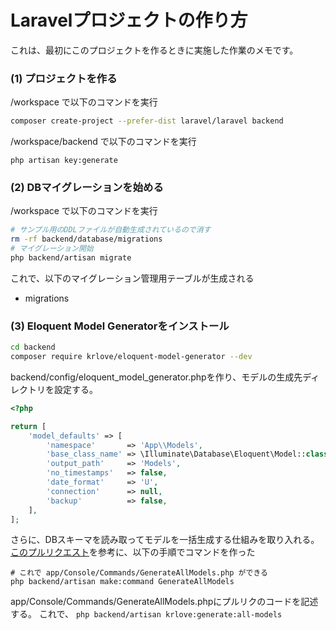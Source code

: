 # Laravelプロジェクトの作り方
これは、最初にこのプロジェクトを作るときに実施した作業のメモです。

### (1) プロジェクトを作る
/workspace で以下のコマンドを実行   
```sh
composer create-project --prefer-dist laravel/laravel backend
```

/workspace/backend で以下のコマンドを実行
```
php artisan key:generate
```

### (2) DBマイグレーションを始める
/workspace で以下のコマンドを実行
```sh
# サンプル用のDDLファイルが自動生成されているので消す
rm -rf backend/database/migrations
# マイグレーション開始
php backend/artisan migrate
```
これで、以下のマイグレーション管理用テーブルが生成される
- migrations

### (3) Eloquent Model Generatorをインストール
```sh
cd backend
composer require krlove/eloquent-model-generator --dev
```

backend/config/eloquent_model_generator.phpを作り、モデルの生成先ディレクトリを設定する。
```php
<?php

return [
    'model_defaults' => [
        'namespace'       => 'App\\Models',
        'base_class_name' => \Illuminate\Database\Eloquent\Model::class,
        'output_path'     => 'Models',
        'no_timestamps'   => false,
        'date_format'     => 'U',
        'connection'      => null,
        'backup'          => false,
    ],
];
```

さらに、DBスキーマを読み取ってモデルを一括生成する仕組みを取り入れる。
[このプルリクエスト](https://github.com/krlove/eloquent-model-generator/pull/46)を参考に、以下の手順でコマンドを作った

```
# これで app/Console/Commands/GenerateAllModels.php ができる
php backend/artisan make:command GenerateAllModels
```
app/Console/Commands/GenerateAllModels.phpにプルリクのコードを記述する。
これで、 `php backend/artisan krlove:generate:all-models`
